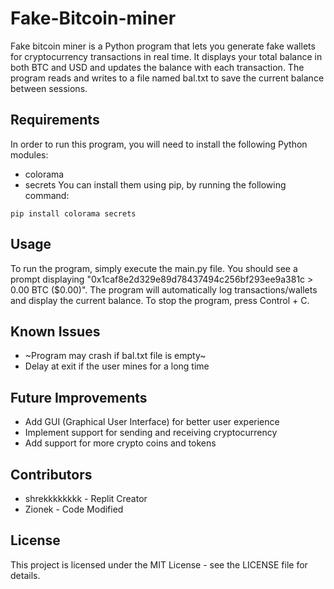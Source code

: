 # Fake-Bitcoin-miner
Fake bitcoin miner is a Python program that lets you generate fake wallets for cryptocurrency transactions in real time. It displays your total balance in both BTC and USD and updates the balance with each transaction. The program reads and writes to a file named bal.txt to save the current balance between sessions.

## Requirements
In order to run this program, you will need to install the following Python modules:

- colorama
- secrets
You can install them using pip, by running the following command:

```pip install colorama secrets```

## Usage
To run the program, simply execute the main.py file. You should see a prompt displaying "0x1caf8e2d329e89d78437494c256bf293ee9a381c > 0.00 BTC ($0.00)". The program will automatically log transactions/wallets and display the current balance. To stop the program, press Control + C.

## Known Issues
- ~Program may crash if bal.txt file is empty~
- Delay at exit if the user mines for a long time
## Future Improvements
- Add GUI (Graphical User Interface) for better user experience
- Implement support for sending and receiving cryptocurrency
- Add support for more crypto coins and tokens
## Contributors
- shrekkkkkkkk - Replit Creator
- Zionek - Code Modified
## License
This project is licensed under the MIT License - see the LICENSE file for details.
